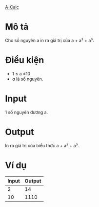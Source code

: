 [A-Calc](https://atcoder.jp/contests/abc172/tasks/abc172_a)

# Mô tả
Cho số nguyên a
in ra giá trị của a + a&sup2; + a&sup3;.  
  
# Điều kiện  
* 1 ≤ a ≤10
* *a* là số nguyên.

# Input
1 số nguyên dương a.

# Output
In ra giá trị của biểu thức a + a&sup2; + a&sup3;.

# Ví dụ
| Input | Output |
|-|-|
|2|14|
|10|1110|
